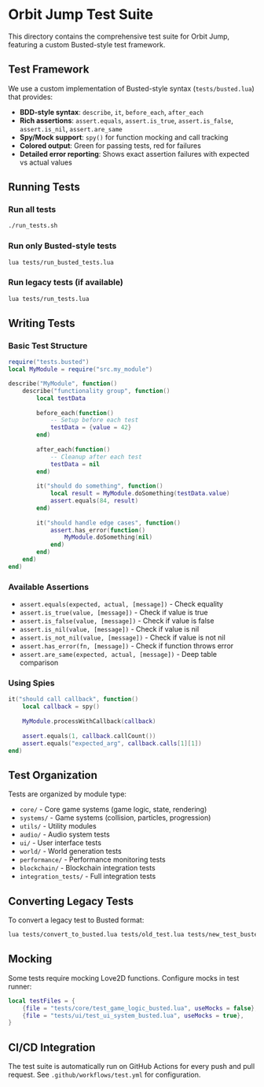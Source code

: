 # Orbit Jump Test Suite

This directory contains the comprehensive test suite for Orbit Jump, featuring a custom Busted-style test framework.

## Test Framework

We use a custom implementation of Busted-style syntax (`tests/busted.lua`) that provides:

- **BDD-style syntax**: `describe`, `it`, `before_each`, `after_each`
- **Rich assertions**: `assert.equals`, `assert.is_true`, `assert.is_false`, `assert.is_nil`, `assert.are_same`
- **Spy/Mock support**: `spy()` for function mocking and call tracking
- **Colored output**: Green for passing tests, red for failures
- **Detailed error reporting**: Shows exact assertion failures with expected vs actual values

## Running Tests

### Run all tests
```bash
./run_tests.sh
```

### Run only Busted-style tests
```bash
lua tests/run_busted_tests.lua
```

### Run legacy tests (if available)
```bash
lua tests/run_tests.lua
```

## Writing Tests

### Basic Test Structure

```lua
require("tests.busted")
local MyModule = require("src.my_module")

describe("MyModule", function()
    describe("functionality group", function()
        local testData
        
        before_each(function()
            -- Setup before each test
            testData = {value = 42}
        end)
        
        after_each(function()
            -- Cleanup after each test
            testData = nil
        end)
        
        it("should do something", function()
            local result = MyModule.doSomething(testData.value)
            assert.equals(84, result)
        end)
        
        it("should handle edge cases", function()
            assert.has_error(function()
                MyModule.doSomething(nil)
            end)
        end)
    end)
end)
```

### Available Assertions

- `assert.equals(expected, actual, [message])` - Check equality
- `assert.is_true(value, [message])` - Check if value is true
- `assert.is_false(value, [message])` - Check if value is false
- `assert.is_nil(value, [message])` - Check if value is nil
- `assert.is_not_nil(value, [message])` - Check if value is not nil
- `assert.has_error(fn, [message])` - Check if function throws error
- `assert.are_same(expected, actual, [message])` - Deep table comparison

### Using Spies

```lua
it("should call callback", function()
    local callback = spy()
    
    MyModule.processWithCallback(callback)
    
    assert.equals(1, callback.callCount())
    assert.equals("expected_arg", callback.calls[1][1])
end)
```

## Test Organization

Tests are organized by module type:

- `core/` - Core game systems (game logic, state, rendering)
- `systems/` - Game systems (collision, particles, progression)
- `utils/` - Utility modules
- `audio/` - Audio system tests
- `ui/` - User interface tests
- `world/` - World generation tests
- `performance/` - Performance monitoring tests
- `blockchain/` - Blockchain integration tests
- `integration_tests/` - Full integration tests

## Converting Legacy Tests

To convert a legacy test to Busted format:

```bash
lua tests/convert_to_busted.lua tests/old_test.lua tests/new_test_busted.lua
```

## Mocking

Some tests require mocking Love2D functions. Configure mocks in test runner:

```lua
local testFiles = {
    {file = "tests/core/test_game_logic_busted.lua", useMocks = false},
    {file = "tests/ui/test_ui_system_busted.lua", useMocks = true},
}
```

## CI/CD Integration

The test suite is automatically run on GitHub Actions for every push and pull request. See `.github/workflows/test.yml` for configuration.